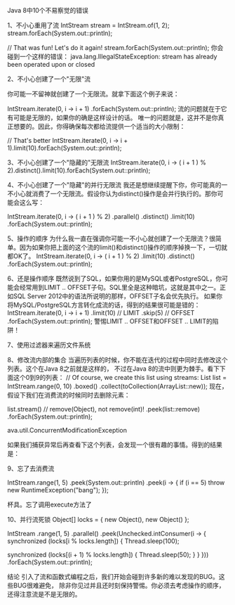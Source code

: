 Java 8中10个不易察觉的错误

1、不小心重用了流
IntStream stream = IntStream.of(1, 2);
stream.forEach(System.out::println);
 
// That was fun! Let's do it again!
stream.forEach(System.out::println);
你会碰到一个这样的错误：
java.lang.IllegalStateException: stream has already been operated upon or closed

2、不小心创建了一个"无限"流

你可能一不留神就创建了一个无限流。就拿下面这个例子来说：

IntStream.iterate(0, i -> i + 1)
.forEach(System.out::println);
流的问题就在于它有可能是无限的，如果你的确是这样设计的话。
唯一的问题就是，这并不是你真正想要的。因此，你得确保每次都给流提供一个适当的大小限制：

// That's better
IntStream.iterate(0, i -> i + 1).limit(10).forEach(System.out::println);

3、不小心创建了一个"隐藏的"无限流
IntStream.iterate(0, i -> ( i + 1 ) % 2).distinct().limit(10).forEach(System.out::println);


4、不小心创建了一个"隐藏"的并行无限流
我还是想继续提醒下你，你可能真的一不小心就消费了一个无限流。假设你认为distinct()操作是会并行执行的。那你可能会这么写：

IntStream.iterate(0, i -> ( i + 1 ) % 2)
.parallel()
.distinct()
.limit(10)
.forEach(System.out::println);

5、操作的顺序
为什么我一直在强调你可能一不小心就创建了一个无限流？很简单。因为如果你把上面的这个流的limit()和distinct()操作的顺序掉换一下，一切就都OK了。
IntStream.iterate(0, i -> ( i + 1 ) % 2)
.limit(10)
.distinct()
.forEach(System.out::println);

6、还是操作顺序
既然说到了SQL，如果你用的是MySQL或者PostgreSQL，你可能会经常用到LIMIT .. OFFSET子句。SQL里全是这种暗坑，这就是其中之一。正如SQL Server 2012中的语法所说明的那样，OFFSET子名会优先执行。
如果你将MySQL/PostgreSQL方言转化成流的话，得到的结果很可能是错的：
IntStream.iterate(0, i -> i + 1)
.limit(10) // LIMIT
.skip(5) // OFFSET
.forEach(System.out::println);
警惕LIMIT .. OFFSET和OFFSET .. LIMIT的陷阱！

7、使用过滤器来遍历文件系统



 
8、修改流内部的集合
当遍历列表的时候，你不能在迭代的过程中同时去修改这个列表。这个在Java 8之前就是这样的，
不过在Java 8的流中则更为棘手。看下下面这个0到9的列表：
// Of course, we create this list using streams:
List<Integer> list =
IntStream.range(0, 10)
.boxed()
.collect(toCollection(ArrayList::new));
现在，假设下我们在消费流的时候同时去删除元素：

list.stream()
// remove(Object), not remove(int)!
.peek(list::remove)
.forEach(System.out::println);

ava.util.ConcurrentModificationException

如果我们捕获异常后再查看下这个列表，会发现一个很有趣的事情。得到的结果是：

9、忘了去消费流

IntStream.range(1, 5)
.peek(System.out::println)
.peek(i -> {
if (i == 5)
throw new RuntimeException("bang");
});

杯具。忘了调用execute方法了


10、并行流死锁
Object[] locks = { new Object(), new Object() };
 
IntStream
.range(1, 5)
.parallel()
.peek(Unchecked.intConsumer(i -> {
synchronized (locks[i % locks.length]) {
Thread.sleep(100);
 
synchronized (locks[(i + 1) % locks.length]) {
Thread.sleep(50);
}
}
}))
.forEach(System.out::println);


结论
引入了流和函数式编程之后，我们开始会碰到许多新的难以发现的BUG。这些BUG很难避免，
除非你见过并且还时刻保持警惕。你必须去考虑操作的顺序，还得注意流是不是无限的。